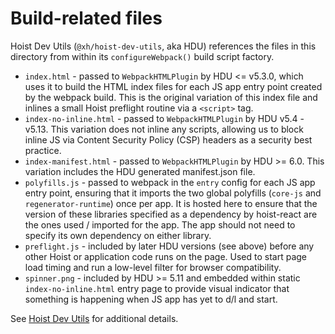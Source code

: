 # Build-related files

Hoist Dev Utils (`@xh/hoist-dev-utils`, aka HDU) references the files in this directory from
within its `configureWebpack()` build script factory.

* `index.html` - passed to `WebpackHTMLPlugin` by HDU <= v5.3.0, which uses it to build the HTML
  index files for each JS app entry point created by the webpack build. This is the original
  variation of this index file and inlines a small Hoist preflight routine via a `<script>` tag.
* `index-no-inline.html` - passed to `WebpackHTMLPlugin` by HDU v5.4 - v5.13. This variation does
  not inline any scripts, allowing us to block inline JS via Content Security Policy (CSP) headers
  as a security best practice.
* `index-manifest.html` - passed to `WebpackHTMLPlugin` by HDU >= 6.0. This variation includes
  the HDU generated manifest.json file.
* `polyfills.js` - passed to webpack in the `entry` config for each JS app entry point, ensuring
  that it imports the two global polyfills (`core-js` and `regenerator-runtime`) once per app. It is
  hosted here to ensure that the version of these libraries specified as a dependency by hoist-react
  are the ones used / imported for the app. The app should not need to specify its own dependency on
  either library.
* `preflight.js` - included by later HDU versions (see above) before any other Hoist or application
  code runs on the page. Used to start page load timing and run a low-level filter for browser
  compatibility.
* `spinner.png` - included by HDU >= 5.11 and embedded within static `index-no-inline.html` entry
  page to provide visual indicator that something is happening when JS app has yet to d/l and start.

See [Hoist Dev Utils](https://github.com/xh/hoist-dev-utils) for additional details.

